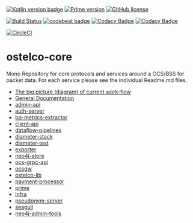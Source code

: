 
[![Kotlin version badge](https://img.shields.io/badge/kotlin-1.3.40-blue.svg)](http://kotlinlang.org/)
[![Prime version](https://img.shields.io/github/tag/ostelco/ostelco-core.svg)](https://github.com/ostelco/ostelco-core/tags)
[![GitHub license](https://img.shields.io/github/license/ostelco/ostelco-core.svg)](https://github.com/ostelco/ostelco-core/blob/master/LICENSE)

[![Build Status](https://travis-ci.org/ostelco/ostelco-core.svg?branch=master)](https://travis-ci.org/ostelco/ostelco-core) 
[![codebeat badge](https://codebeat.co/badges/e4c26ba7-75d6-48d2-a3d0-f72988998642)](https://codebeat.co/projects/github-com-ostelco-ostelco-core-master)
[![Codacy Badge](https://api.codacy.com/project/badge/Grade/d15007ecfc2942f7901673177e147d09)](https://www.codacy.com/app/vihang.patil/ostelco-core?utm_source=github.com&amp;utm_medium=referral&amp;utm_content=ostelco/ostelco-core&amp;utm_campaign=Badge_Grade)
[![Codacy Badge](https://api.codacy.com/project/badge/Coverage/d15007ecfc2942f7901673177e147d09)](https://www.codacy.com/app/vihang.patil/ostelco-core?utm_source=github.com&utm_medium=referral&utm_content=ostelco/ostelco-core&utm_campaign=Badge_Coverage)

[![CircleCI](https://circleci.com/gh/ostelco/ostelco-core/tree/develop.svg?style=svg&circle-token=f6bf824c3910dcf1551bf3b2776715dabfc7dc41)](https://circleci.com/gh/ostelco/ostelco-core/tree/develop)

# ostelco-core


Mono Repository for core protocols and services around a OCS/BSS for packet data. For each service please see the individual Readme.md files.

 * [The big picture (diagram) of current work-flow](https://github.com/ostelco/ostelco-docs/blob/master/the-current-work-flow.md)
 * [General Documentation](./docs/README.md)
 * [admin-api](./admin-api/README.md)
 * [auth-server](./auth-server/README.md)
 * [bq-metrics-extractor](./bq-metrics-extractor/README.md)
 * [client-api](./client-api/README.md)
 * [dataflow-pipelines](./dataflow-pipelines/README.md)
 * [diameter-stack](./diameter-stack/README.md)
 * [diameter-test](./diameter-test/README.md)
 * [exporter](./exporter/README.md)
 * [neo4j-store](./neo4j-store/README.md)
 * [ocs-grpc-api](./ocs-grpc-api/README.md)
 * [ocsgw](./ocsgw/README.md)
 * [ostelco-lib](./ostelco-lib/README.md)
 * [payment-processor](./payment-processor/README.md)
 * [prime](./prime/README.md)
 * [infra](./prime/infra/README.md)
 * [pseudonym-server](./pseudonym-server/README.md)
 * [seagull](./seagull/README.md)
 * [neo4j-admin-tools](./tools/neo4j-admin-tools/README.md)

